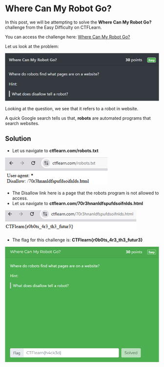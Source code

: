 # Where Can My Robot Go?

In this post, we will be attempting to solve the **Where Can My Robot Go?** challenge from the Easy Difficulty on CTFLearn.

You can access the challenge here: <a href="https://ctflearn.com/challenge/107">Where Can My Robot Go?</a>

Let us look at the problem:

<img src="Assets/CTF-30.png">

Looking at the question, we see that it refers to a robot in website.

A quick Google search tells us that, **robots** are automated programs that search websites.

## Solution
* Let us navigate to **ctflearn.com/robots.txt**

<img src="Assets/CTF-31.png">

* The Disallow link here is a page that the robots program is not allowed to access.
* Let us navigate to **ctflearn.com/70r3hnanldfspufdsoifnlds.html**

<img src="Assets/CTF-32.png">

* The flag for this challenge is: **CTFlearn{r0b0ts_4r3_th3_futur3}**

<img src="Assets/CTF-33.png">

